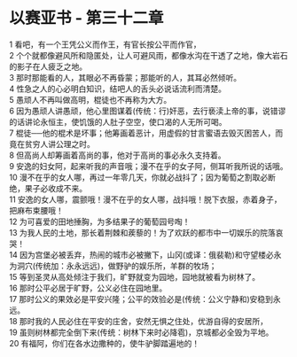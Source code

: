 # 以赛亚书 - 第三十二章
  
 1 看吧，有一个王凭公义而作王，有官长按公平而作官，  
 2 个个就都像避风所和隐匿处，让人可避风雨，都像水沟在干透了之地，像大岩石的影子在人疲乏之地。  
 3 那时那能看的人，其眼必不再昏蒙；那能听的人，其耳必然倾听。  
 4 性急之人的心必明白知识，结吧人的舌头必说话流利而清楚。  
 5 愚顽人不再叫做高明，棍徒也不再称为大方。  
 6 因为愚顽人讲愚顽，他心里图谋着(传统：行)奸恶，去行亵渎上帝的事，说错谬的话讲论永恒主，使饥饿的人肚子空空，使口渴的人无所可喝。  
 7 棍徒──他的棍术是坏事；他筹画着恶计，用虚假的甘言蜜语去毁灭困苦人，而竟在贫穷人讲公理之时。  
 8 但高尚人却筹画着高尚的事，他对于高尚的事必永久支持着。  
 9 安逸的妇女阿，起来听我的声音哦；漫不在乎的女子阿，侧耳听我所说的话哦。  
 10 漫不在乎的女人哪，再过一年零几天，你就必战抖了；因为葡萄之割取必断绝，果子必收成不来。  
 11 安逸的女人哪，震颤哦！漫不在乎的女人哪，战抖哦！脱下衣服，赤着身子，把麻布束腰哦！  
 12 为可喜爱的田地捶胸，为多结果子的葡萄园号啕！  
 13 为我人民的土地，那长着荆棘和蒺藜的！为了欢跃的都市中一切娱乐的院落哀哭！  
 14 因为宫堡必被丢弃，热闹的城市必被撇下，山冈(或译：俄裴勒)和守望楼必永为洞穴(传统加：永永远远)，做野驴的娱乐所，羊群的牧场；  
 15 等到圣灵从高处倾注于我们，旷野就变为园地，园地就被看为树林了。  
 16 那时公平必居于旷野，公义必住在园地里。  
 17 那时公义的果效必是平安兴隆；公平的效验必是(传统：公义宁静和)安稳到永远。  
 18 那时我的人民必住在平安的庄舍，安然无惧之住处，优游自得的安居所，  
 19 虽则树林都完全倒下来(传统：树林下来时必降雹)，京城都必全毁为平地。  
 20 有福阿，你们在各水边撒种的，使牛驴脚踏遍地的！